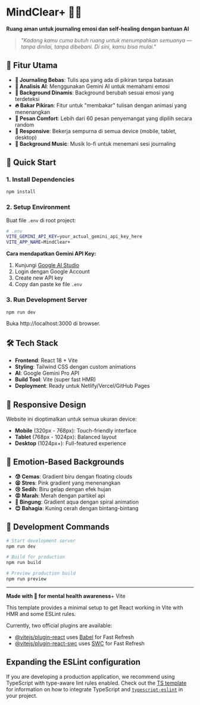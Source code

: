 # MindClear+ 🌙✨

**Ruang aman untuk journaling emosi dan self-healing dengan bantuan AI**

> _"Kadang kamu cuma butuh ruang untuk menumpahkan semuanya — tanpa dinilai, tanpa dibebani. Di sini, kamu bisa mulai."_

## 🌟 Fitur Utama

- **📝 Journaling Bebas**: Tulis apa yang ada di pikiran tanpa batasan
- **🤖 Analisis AI**: Menggunakan Gemini AI untuk memahami emosi
- **🎨 Background Dinamis**: Background berubah sesuai emosi yang terdeteksi
- **🔥 Bakar Pikiran**: Fitur untuk "membakar" tulisan dengan animasi yang menenangkan
- **💙 Pesan Comfort**: Lebih dari 60 pesan penyemangat yang dipilih secara random
- **📱 Responsive**: Bekerja sempurna di semua device (mobile, tablet, desktop)
- **🎵 Background Music**: Musik lo-fi untuk menemani sesi journaling

## 🚀 Quick Start

### 1. Install Dependencies

```bash
npm install
```

### 2. Setup Environment

Buat file `.env` di root project:

```bash
# .env
VITE_GEMINI_API_KEY=your_actual_gemini_api_key_here
VITE_APP_NAME=MindClear+
```

**Cara mendapatkan Gemini API Key:**

1. Kunjungi [Google AI Studio](https://makersuite.google.com/app/apikey)
2. Login dengan Google Account
3. Create new API key
4. Copy dan paste ke file `.env`

### 3. Run Development Server

```bash
npm run dev
```

Buka http://localhost:3000 di browser.

## 🛠️ Tech Stack

- **Frontend**: React 18 + Vite
- **Styling**: Tailwind CSS dengan custom animations
- **AI**: Google Gemini Pro API
- **Build Tool**: Vite (super fast HMR)
- **Deployment**: Ready untuk Netlify/Vercel/GitHub Pages

## 📱 Responsive Design

Website ini dioptimalkan untuk semua ukuran device:

- **Mobile** (320px - 768px): Touch-friendly interface
- **Tablet** (768px - 1024px): Balanced layout
- **Desktop** (1024px+): Full-featured experience

## 🎨 Emotion-Based Backgrounds

- **😰 Cemas**: Gradient biru dengan floating clouds
- **😫 Stres**: Pink gradient yang menenangkan
- **😢 Sedih**: Biru gelap dengan efek hujan
- **😡 Marah**: Merah dengan partikel api
- **🤔 Bingung**: Gradient aqua dengan spiral animation
- **😊 Bahagia**: Kuning cerah dengan bintang-bintang

## 🔧 Development Commands

```bash
# Start development server
npm run dev

# Build for production
npm run build

# Preview production build
npm run preview
```

---

**Made with 💙 for mental health awareness**+ Vite

This template provides a minimal setup to get React working in Vite with HMR and some ESLint rules.

Currently, two official plugins are available:

- [@vitejs/plugin-react](https://github.com/vitejs/vite-plugin-react/blob/main/packages/plugin-react) uses [Babel](https://babeljs.io/) for Fast Refresh
- [@vitejs/plugin-react-swc](https://github.com/vitejs/vite-plugin-react/blob/main/packages/plugin-react-swc) uses [SWC](https://swc.rs/) for Fast Refresh

## Expanding the ESLint configuration

If you are developing a production application, we recommend using TypeScript with type-aware lint rules enabled. Check out the [TS template](https://github.com/vitejs/vite/tree/main/packages/create-vite/template-react-ts) for information on how to integrate TypeScript and [`typescript-eslint`](https://typescript-eslint.io) in your project.
